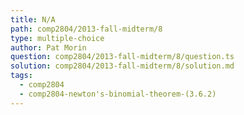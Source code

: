 ```yaml
---
title: N/A
path: comp2804/2013-fall-midterm/8
type: multiple-choice
author: Pat Morin
question: comp2804/2013-fall-midterm/8/question.ts
solution: comp2804/2013-fall-midterm/8/solution.md
tags:
  - comp2804
  - comp2804-newton's-binomial-theorem-(3.6.2)
---
```

